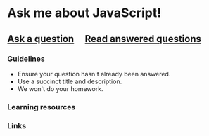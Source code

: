 # Ask me about JavaScript!

## [Ask a question](../../issues/new) &nbsp;&nbsp;&nbsp; [Read answered questions]()


### Guidelines

- Ensure your question hasn't already been answered.
- Use a succinct title and description.
- We won't do your homework.


### Learning resources


### Links

